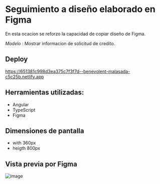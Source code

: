# Seguimiento a diseño elaborado en Figma

En esta ocacion se reforzo la capacidad de copiar diseño de Figma.

*Modelo* : Mostrar informacion de solicitud de credito. 

## Deploy

https://651381c998d3ea375c7f3f7d--benevolent-malasada-c5c25b.netlify.app

## Herramientas utilizadas: 

- Angular
- TypeScript
- Figma
  
## Dimensiones de pantalla

- with 360px 
- heigth 800px
  
## Vista previa por Figma

![image](https://github.com/EmelyTarazonaPerez/load-summary/assets/122141594/1275187c-874e-4f54-8f52-5e1ab067c91e)

